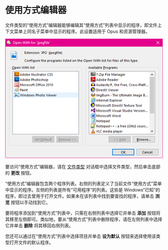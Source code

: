 # 使用方式编辑器

文件类型的“使用方式”编辑器能够编辑其“使用方式”列表中显示的程序，即文件上下文菜单上同名子菜单中显示的程序。此设置适用于 Opus 和资源管理器。

![](/Manual/images/media/open_with_for_jpegfile.png)

要访问“使用方式”编辑器，请在 [文件类型](/Manual/file_types/README.zh.md) 对话框中选择文件类型，然后单击底部的 **更改** 按钮。

“使用方式”编辑器包含两个程序列表。右侧的列表定义了当前文件“使用方式”菜单中显示的程序。左侧的列表是所有“可用程序”的列表。这些是 Windows“已知”的程序，即过去曾用于打开文件。如果未在该列表中找到要查找的程序，请单击 **浏览** 按钮以手动找到它。

要将程序添加到“使用方式”列表中，只需在右侧列表中选择它并单击 **添加** 按钮将其移至左侧即可。类似地，要从“使用方式”列表中删除程序，请在左侧列表中选择它并单击 **删除** 将其移回右侧列表。

您还可以通过在“使用方式”列表中选择项目并单击 **设为默认** 按钮来选择使用该类型打开文件的默认程序。